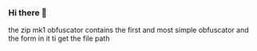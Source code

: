 ### Hi there 👋

the zip mk1 obfuscator contains the first and most simple obfuscator and the form in it ti get the file path 
